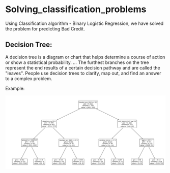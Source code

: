 # Solving_classification_problems

Using Classification algorithm - Binary Logistic Regression, we have solved the problem for predicting Bad Credit.

## Decision Tree:

A decision tree is a diagram or chart that helps determine a course of action or show a statistical probability. ... The furthest branches on the tree represent the end results of a certain decision pathway and are called the "leaves". People use decision trees to clarify, map out, and find an answer to a complex problem.

Example:

![](https://github.com/Lokeshrathi/Solving_classification_problems/blob/main/Gini.PNG)
